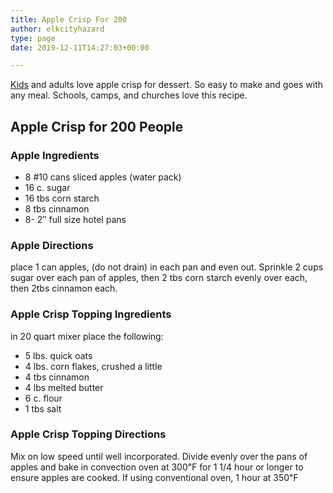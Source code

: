 ```yaml
---
title: Apple Crisp For 200
author: elkcityhazard
type: page
date: 2019-12-11T14:27:03+00:00

---
```

[Kids][1] and adults love apple crisp for dessert. So easy to make and goes with any meal. Schools, camps, and churches love this recipe.

## Apple Crisp for 200 People

### Apple Ingredients

  * 8 #10 cans sliced apples (water pack)
  * 16 c. sugar
  * 16 tbs corn starch
  * 8 tbs cinnamon
  * 8- 2&#8243; full size hotel pans

### Apple Directions

place 1 can apples, (do not drain) in each pan and even out. Sprinkle 2 cups sugar over each pan of apples, then 2 tbs corn starch evenly over each, then 2tbs cinnamon each.

### Apple Crisp Topping Ingredients

in 20 quart mixer place the following:

  * 5 lbs. quick oats
  * 4 lbs. corn flakes, crushed a little
  * 4 tbs cinnamon
  * 4 lbs melted butter
  * 6 c. flour
  * 1 tbs salt

### Apple Crisp Topping Directions

Mix on low speed until well incorporated. Divide evenly over the pans of apples and bake in convection oven at 300&#8457; for 1 1/4 hour or longer to ensure apples are cooked. If using conventional oven, 1 hour at 350&#8457;

 [1]: /wordpress/kids-corner-recipes/